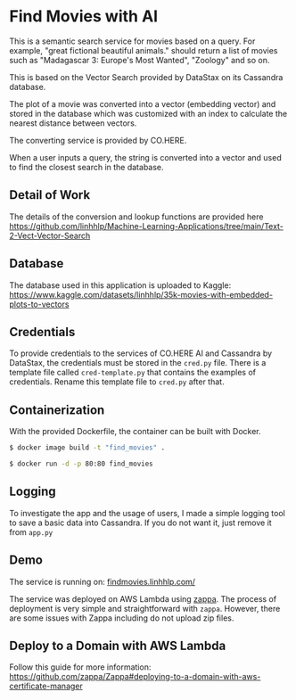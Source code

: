 # Find Movies with AI

This is a semantic search service for movies based on a query. For example, "great fictional beautiful animals." should return a list of movies such as "Madagascar 3: Europe's Most Wanted", "Zoology" and so on.

This is based on the Vector Search provided by DataStax on its Cassandra database.

The plot of a movie was converted into a vector (embedding vector) and stored in the database which was customized with an index to calculate the nearest distance between vectors.

The converting service is provided by CO.HERE.

When a user inputs a query, the string is converted into a vector and used to find the closest search in the database.

## Detail of Work

The details of the conversion and lookup functions are provided here https://github.com/linhhlp/Machine-Learning-Applications/tree/main/Text-2-Vect-Vector-Search

## Database

The database used in this application is uploaded to Kaggle: https://www.kaggle.com/datasets/linhhlp/35k-movies-with-embedded-plots-to-vectors

## Credentials

To provide credentials to the services of CO.HERE AI and Cassandra by DataStax, the credentials must be stored in the `cred.py` file.
There is a template file called `cred-template.py` that contains the examples of credentials. Rename this template file to `cred.py` after that.

## Containerization

With the provided Dockerfile, the container can be built with Docker.

```bash
$ docker image build -t "find_movies" .

$ docker run -d -p 80:80 find_movies
```

## Logging

To investigate the app and the usage of users, I made a simple logging tool to save a basic data into Cassandra. If you do not want it, just remove it from `app.py`

## Demo 

The service is running on: [findmovies.linhhlp.com/](https://findmovies.linhhlp.com/)

The service was deployed on AWS Lambda using [zappa](https://github.com/zappa/Zappa). The process of deployment is very simple and straightforward with `zappa`. However, there are some issues with Zappa including do not upload zip files. 

## Deploy to a Domain with AWS Lambda

Follow this guide for more information: https://github.com/zappa/Zappa#deploying-to-a-domain-with-aws-certificate-manager
